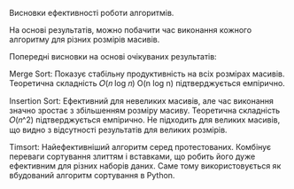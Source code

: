Висновки ефективності роботи алгоритмів.

На основі результатів, можно побачити час виконання кожного алгоритму для різних розмірів масивів. 

Попередні висновки на основі очікуваних результатів:

Merge Sort:
Показує стабільну продуктивність на всіх розмірах масивів.
Теоретична складність 𝑂(𝑛 log 𝑛)
O(n log n) підтверджується емпірично.

Insertion Sort:
Ефективний для невеликих масивів, але час виконання значно зростає з збільшенням розміру масиву.
Теоретична складність 𝑂(𝑛^2) підтверджується емпірично.
Не підходить для великих масивів, що видно з відсутності результатів для великих розмірів.

Timsort:
Найефективніший алгоритм серед протестованих.
Комбінує переваги сортування злиттям і вставками, що робить його дуже ефективним для різних наборів даних.
Саме тому використовується як вбудований алгоритм сортування в Python.
